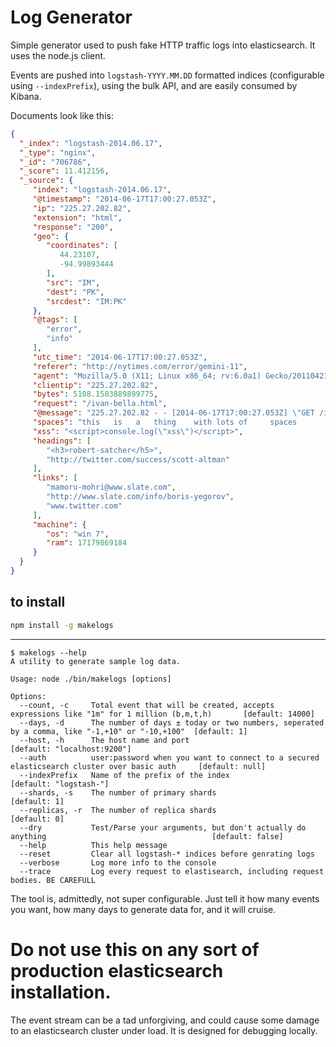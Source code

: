 # Log Generator

Simple generator used to push fake HTTP traffic logs into elasticsearch. It uses the node.js client.

Events are pushed into `logstash-YYYY.MM.DD` formatted indices (configurable using `--indexPrefix`), using the bulk API, and are easily consumed by Kibana.

Documents look like this:

```json
{
  "_index": "logstash-2014.06.17",
  "_type": "nginx",
  "_id": "706786",
  "_score": 11.412156,
  "_source": {
     "index": "logstash-2014.06.17",
     "@timestamp": "2014-06-17T17:00:27.053Z",
     "ip": "225.27.202.82",
     "extension": "html",
     "response": "200",
     "geo": {
        "coordinates": [
           44.23107,
           -94.99893444
        ],
        "src": "IM",
        "dest": "PK",
        "srcdest": "IM:PK"
     },
     "@tags": [
        "error",
        "info"
     ],
     "utc_time": "2014-06-17T17:00:27.053Z",
     "referer": "http://nytimes.com/error/gemini-11",
     "agent": "Mozilla/5.0 (X11; Linux x86_64; rv:6.0a1) Gecko/20110421 Firefox/6.0a1",
     "clientip": "225.27.202.82",
     "bytes": 5108.1583889899775,
     "request": "/ivan-bella.html",
     "@message": "225.27.202.82 - - [2014-06-17T17:00:27.053Z] \"GET /ivan-bella.html HTTP/1.1\" 200 5108.1583889899775 \"-\" \"Mozilla/5.0 (X11; Linux x86_64; rv:6.0a1) Gecko/20110421 Firefox/6.0a1\"",
     "spaces": "this   is   a   thing    with lots of     spaces       wwwwoooooo",
     "xss": "<script>console.log(\"xss\")</script>",
     "headings": [
        "<h3>robert-satcher</h5>",
        "http://twitter.com/success/scott-altman"
     ],
     "links": [
        "mamoru-mohri@www.slate.com",
        "http://www.slate.com/info/boris-yegorov",
        "www.twitter.com"
     ],
     "machine": {
        "os": "win 7",
        "ram": 17179869184
     }
  }
}
```

## to install

```sh
npm install -g makelogs
```

---

```
$ makelogs --help
A utility to generate sample log data.

Usage: node ./bin/makelogs [options]

Options:
  --count, -c     Total event that will be created, accepts expressions like "1m" for 1 million (b,m,t,h)       [default: 14000]
  --days, -d      The number of days ± today or two numbers, seperated by a comma, like "-1,+10" or "-10,+100"  [default: 1]
  --host, -h      The host name and port                                                                        [default: "localhost:9200"]
  --auth          user:password when you want to connect to a secured elasticsearch cluster over basic auth     [default: null]
  --indexPrefix   Name of the prefix of the index                                                               [default: "logstash-"]
  --shards, -s    The number of primary shards                                                                  [default: 1]
  --replicas, -r  The number of replica shards                                                                  [default: 0]
  --dry           Test/Parse your arguments, but don't actually do anything                                     [default: false]
  --help          This help message
  --reset         Clear all logstash-* indices before genrating logs
  --verbose       Log more info to the console
  --trace         Log every request to elastisearch, including request bodies. BE CAREFULL
```


The tool is, admittedly, not super configurable. Just tell it how many events you want, how many days to generate data for, and it will cruise.

# Do not use this on any sort of production elasticsearch installation.

The event stream can be a tad unforgiving, and could cause some damage to an elasticsearch cluster under load. It is designed for debugging locally.
